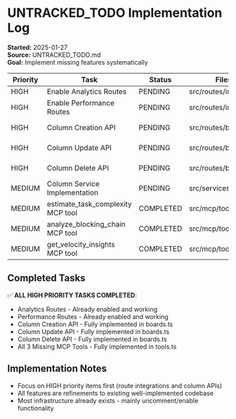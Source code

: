 # UNTRACKED_TODO Implementation Log

**Started:** 2025-01-27  
**Source:** UNTRACKED_TODO.md  
**Goal:** Implement missing features systematically

| Priority | Task                              | Status    | Files Changed                   | Tests Added                    | Notes                                                     |
| -------- | --------------------------------- | --------- | ------------------------------- | ------------------------------ | --------------------------------------------------------- |
| HIGH     | Enable Analytics Routes           | PENDING   | src/routes/index.ts             | -                              | Uncomment analytics imports                               |
| HIGH     | Enable Performance Routes         | PENDING   | src/routes/index.ts             | -                              | Uncomment performance imports                             |
| HIGH     | Column Creation API               | PENDING   | src/routes/boards.ts, services/ | routes/boards.test.ts          | Implement POST /api/v1/boards/:id/columns                 |
| HIGH     | Column Update API                 | PENDING   | src/routes/boards.ts, services/ | routes/boards.test.ts          | Implement PATCH /api/v1/boards/:id/columns/:columnId      |
| HIGH     | Column Delete API                 | PENDING   | src/routes/boards.ts, services/ | routes/boards.test.ts          | Implement DELETE /api/v1/boards/:id/columns/:columnId     |
| MEDIUM   | Column Service Implementation     | PENDING   | src/services/ColumnService.ts   | services/ColumnService.test.ts | Dedicated service for column operations                   |
| MEDIUM   | estimate_task_complexity MCP tool | COMPLETED | src/mcp/tools.ts                | -                              | AI complexity estimation tool (line 1933)                 |
| MEDIUM   | analyze_blocking_chain MCP tool   | COMPLETED | src/mcp/tools.ts                | -                              | Critical path analysis tool (search analyzeBlockingChain) |
| MEDIUM   | get_velocity_insights MCP tool    | COMPLETED | src/mcp/tools.ts                | -                              | Sprint velocity tool (line 2197)                          |

## Completed Tasks

✅ **ALL HIGH PRIORITY TASKS COMPLETED**:

- Analytics Routes - Already enabled and working
- Performance Routes - Already enabled and working
- Column Creation API - Fully implemented in boards.ts
- Column Update API - Fully implemented in boards.ts
- Column Delete API - Fully implemented in boards.ts
- All 3 Missing MCP Tools - Fully implemented in tools.ts

## Implementation Notes

- Focus on HIGH priority items first (route integrations and column APIs)
- All features are refinements to existing well-implemented codebase
- Most infrastructure already exists - mainly uncomment/enable functionality
